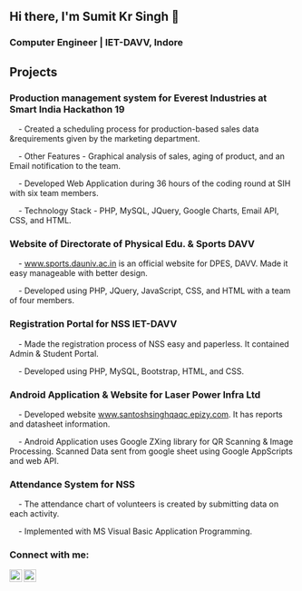 ## Hi there, I'm Sumit Kr Singh 👋

### Computer Engineer | IET-DAVV, Indore

## Projects

### Production management system for Everest Industries at Smart India Hackathon 19                                                        
    - Created a scheduling process for production-based sales data &requirements given by the marketing department. 
    
    - Other Features - Graphical analysis of sales, aging of product, and an Email notification to the team.
    
    - Developed Web Application during 36 hours of the coding round at SIH with six team members.
    
    - Technology Stack - PHP, MySQL, JQuery, Google Charts, Email API, CSS, and HTML. 

### Website of Directorate of Physical Edu. & Sports DAVV            

    - www.sports.dauniv.ac.in is an official website for DPES, DAVV. Made it easy manageable with better design.
    
    - Developed using PHP, JQuery, JavaScript, CSS, and HTML with a team of four members.

### Registration Portal for NSS IET-DAVV            

    - Made the registration process of NSS easy and paperless. It contained Admin & Student Portal.
    
    - Developed using PHP, MySQL, Bootstrap, HTML, and CSS.

### Android Application & Website for Laser Power Infra Ltd

    - Developed website www.santoshsinghqaqc.epizy.com. It has reports and datasheet information. 
    
    - Android Application uses Google ZXing library for QR Scanning & Image Processing. Scanned Data sent from google sheet using Google AppScripts and web API.

### Attendance System for NSS                   

    - The attendance chart of volunteers is created by submitting data on each activity. 
    
    - Implemented with MS Visual Basic Application Programming.
    
### Connect with me:

[<img align="left" alt="Sumit Kr Singh | LinkedIn" width="22px" src="https://cdn.jsdelivr.net/npm/simple-icons@v3/icons/linkedin.svg" />][linkedin]
[<img align="left" alt="Sumit Kr Singh Sourcerer Profile" width="22px" src="https://sourcerer.io/icons/logo-sharing.svg" />][sourcerer]
  
  
[linkedin]: www.linkedin.com/in/sumitsingh684
[sourcerer]:https://sourcerer.io/sumit684

